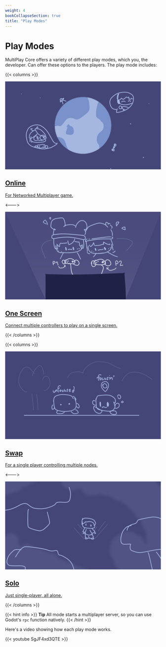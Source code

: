 ```yaml
---
weight: 4
bookCollapseSection: true
title: "Play Modes"
---
```


# Play Modes

MultiPlay Core offers a variety of different play modes, which you, the developer. Can offer these options to the players. The play mode includes:

{{< columns >}}

<a href="online">

![Online Mode](online/assets/banner.png)

## Online
For Networked Multiplayer game.

</a>

<--->

<a href="one-screen">

![One Screen Mode](one-screen/assets/banner.png)

## One Screen
Connect multiple controllers to play on a single screen.

</a>

{{< /columns >}}


{{< columns >}}

<a href="swap">

![Swap Mode](swap/assets/banner.png)

## Swap
For a single player controlling multiple nodes.

</a>

<--->

<a href="solo">

![Solo](solo/assets/banner.png)

## Solo
Just single-player, all alone.

</a>

{{< /columns >}}

{{< hint info >}}
**Tip**
All mode starts a multiplayer server, so you can use Godot's `rpc` function natively.
{{< /hint >}}

Here's a video showing how each play mode works.

{{< youtube SgJF4xd3QTE >}}
